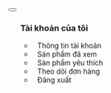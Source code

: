 <div class="dropdown item_action">
          <button @click="handleButtonClick" class="btn_custom"  data-bs-toggle="dropdown" aria-expanded="false">
            <i class="fa-solid fa-user"></i>
          </button>
          <ul class="dropdown-menu sub-action" >
            <div class="top-action">
              <a class="icon">
                <h3>Tài khoản của tôi</h3>
              </a>
            </div>
            <ul>
              <li><router-link class="text-decoration-none text-dark" :to="{ name: 'information' }"><i
                    style="margin-right: 10px;" class="fa-solid fa-user"></i>Thông tin tài
                  khoản</router-link></li>
              <li><router-link class="text-decoration-none text-dark" :to="{ name: 'productsee' }"><i
                    style="margin-right: 10px;" class="fa-solid fa-camera-retro"></i>Sản phẩm đã
                  xem</router-link></li>
              <li><router-link class="text-decoration-none text-dark" :to="{ name: 'productlike' }"><i
                    style="margin-right: 10px;" class="fa-solid fa-heart"></i>Sản phẩm yêu
                  thích</router-link></li>
              <li><router-link class="text-decoration-none text-dark" :to="{ name: 'control_order' }"><i
                    style="margin-right: 10px;" class="fa-solid fa-cart-shopping"></i>Theo dõi đơn hàng</router-link></li>
              <li><a class="text-decoration-none text-dark" @click="outWeb"><i style="margin-right: 10px;"
                    class="fa-solid fa-circle-xmark"></i>Đăng xuất</a></li>
            </ul>
          </ul>
        </div>